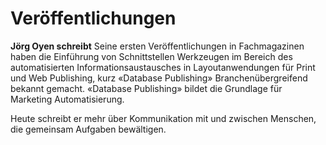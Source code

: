 # Veröffentlichungen
**Jörg Oyen schreibt** 
Seine ersten Veröffentlichungen in Fachmagazinen haben die Einführung von Schnittstellen Werkzeugen im Bereich des automatisierten Informationsaustausches in Layoutanwendungen für Print und Web Publishing, kurz «Database Publishing» Branchenübergreifend bekannt gemacht. «Database Publishing» bildet die Grundlage für Marketing Automatisierung.

Heute schreibt er mehr über Kommunikation mit und zwischen Menschen, die gemeinsam Aufgaben bewältigen.


